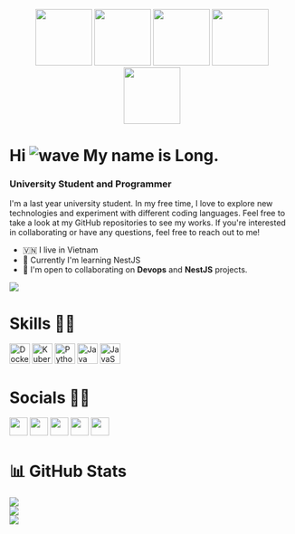 <p align="center">
  <img src="https://user-images.githubusercontent.com/99666567/227695906-da05b910-a860-4399-aac2-770221bedc00.gif" width=100>
  <img src="https://user-images.githubusercontent.com/99666567/227695945-e2cef99a-4591-47f3-85f6-11e38095a506.png" width=100>
  <img src="https://i.giphy.com/media/LMt9638dO8dftAjtco/200.webp" width="100">
  <img src="https://media3.giphy.com/media/ln7z2eWriiQAllfVcn/200w.webp" width="100">
  <img src="https://i.giphy.com/media/KzJkzjggfGN5Py6nkT/200.webp" width="100">
</p>

# Hi ![wave](https://user-images.githubusercontent.com/99666567/227695886-dc56b0f2-ac6f-4a03-9140-ec9545f0827a.gif) My name is Long.


### University Student and Programmer

I'm a last year university student. In my free time, I love to explore new technologies and experiment with different coding languages. Feel free to take a look at my GitHub repositories to see my works. If you're interested in collaborating or have any questions, feel free to reach out to me!

* 🇻🇳  I live in Vietnam 
* 🧠  Currently I'm learning NestJS
* 🤝  I'm open to collaborating on **Devops** and **NestJS** projects.

[![](https://komarev.com/ghpvc/?username=h3d-longnsp)](https://komarev.com/ghpvc/?username=h3d-longnsp)

# Skills 💪🏻

<p align="left">
  <img src="https://user-images.githubusercontent.com/99666567/227695906-da05b910-a860-4399-aac2-770221bedc00.gif" width="36" height="36" alt="Docker" />
  <img src="https://user-images.githubusercontent.com/99666567/227695945-e2cef99a-4591-47f3-85f6-11e38095a506.png" width="36" height="36" alt="Kubernettes" />
  <img src="https://raw.githubusercontent.com/danielcranney/readme-generator/main/public/icons/skills/python-colored.svg" width="36" height="36" alt="Python" />
  <img src="https://raw.githubusercontent.com/danielcranney/readme-generator/main/public/icons/skills/java-colored.svg" width="36" height="36" alt="Java" />
  <img src="https://raw.githubusercontent.com/danielcranney/readme-generator/main/public/icons/skills/javascript-colored.svg" width="36" height="36" alt="JavaScript" />


</p>

# Socials 🤳🏻

<p align="left"> 
  <a href="https://discord.com/users/393044335089811466" target="_blank" rel="noreferrer">
    <img src="https://raw.githubusercontent.com/danielcranney/readme-generator/main/public/icons/socials/discord.svg" width="32" height="32" /></a> 
  <a href="https://www.github.com/h3d-longnsp" target="_blank" rel="noreferrer"><img src="https://raw.githubusercontent.com/danielcranney/readme-generator/main/public/icons/socials/github-dark.svg" width="32" height="32" /></a> 
  <a href="http://www.instagram.com/longgnef._" target="_blank" rel="noreferrer"><img src="https://raw.githubusercontent.com/danielcranney/readme-generator/main/public/icons/socials/instagram.svg" width="32" height="32" /></a> 
  <a href="https://www.stackoverflow.com/users/17643645/long-nguyen" target="_blank" rel="noreferrer"><img src="https://raw.githubusercontent.com/danielcranney/readme-generator/main/public/icons/socials/stackoverflow.svg" width="32" height="32" /></a> 
  <a href="https://www.twitter.com/lovell89_" target="_blank" rel="noreferrer"><img src="https://raw.githubusercontent.com/danielcranney/readme-generator/main/public/icons/socials/twitter.svg" width="32" height="32" /></a>
</p>

# 📊 GitHub Stats
![](https://github-readme-stats.vercel.app/api?username=h3d-longnsp&theme=gruvbox&hide_border=true&include_all_commits=true&show_icons=true&count_private=true&bg_color=00000000)<br/>
![](https://github-readme-streak-stats.herokuapp.com/?user=h3d-longnsp&theme=synthwave&hide_border=true&bg_color=00000000)<br/>
![](https://github-readme-stats.vercel.app/api/top-langs/?username=h3d-longnsp&theme=gruvbox&hide_border=true&include_all_commits=true&count_private=true&layout=compact&bg_color=00000000)
